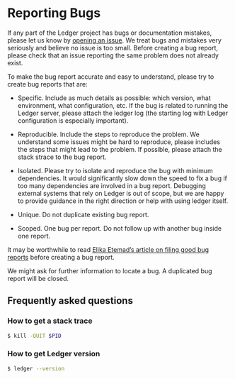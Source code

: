 # Reporting Bugs

If any part of the Ledger project has bugs or documentation mistakes, please let us know by [opening an issue][ledger-issue].
We treat bugs and mistakes very seriously and believe no issue is too small. Before creating a bug report, please check
that an issue reporting the same problem does not already exist.

To make the bug report accurate and easy to understand, please try to create bug reports that are:

- Specific. Include as much details as possible: which version, what environment, what configuration, etc. If the bug is related to running the Ledger server, please attach the ledger log (the starting log with Ledger configuration is especially important).

- Reproducible. Include the steps to reproduce the problem. We understand some issues might be hard to reproduce, please includes the steps that might lead to the problem. If possible, please attach the stack strace to the bug report.

- Isolated. Please try to isolate and reproduce the bug with minimum dependencies. It would significantly slow down the speed to fix a bug if too many dependencies are involved in a bug report. Debugging external systems that rely on Ledger is out of scope, but we are happy to provide guidance in the right direction or help with using ledger itself.

- Unique. Do not duplicate existing bug report.

- Scoped. One bug per report. Do not follow up with another bug inside one report.

It may be worthwhile to read [Elika Etemad’s article on filing good bug reports][filing-good-bugs] before creating a bug report.

We might ask for further information to locate a bug. A duplicated bug report will be closed.

## Frequently asked questions

### How to get a stack trace

``` bash
$ kill -QUIT $PID
```

### How to get Ledger version

``` bash
$ ledger --version
```

[ledger-issue]: https://github.com/danielnegri/tokenapi-go/issues/new
[filing-good-bugs]: http://fantasai.inkedblade.net/style/talks/filing-good-bugs/
